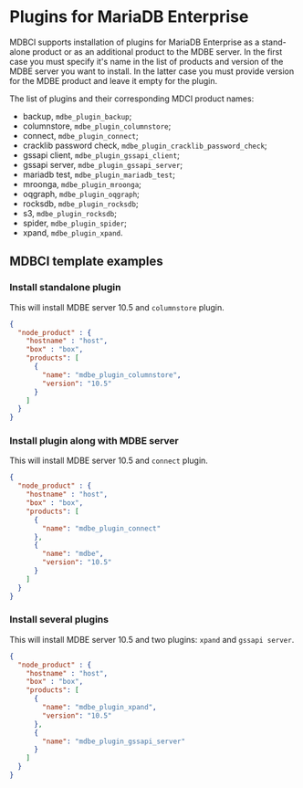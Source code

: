 # Plugins for MariaDB Enterprise

MDBCI supports installation of plugins for MariaDB Enterprise as a stand-alone product or as an additional product to
the MDBE server. In the first case you must specify it's name in the list of products and version of the MDBE server
you want to install. In the latter case you must provide version for the MDBE product and leave it empty for the plugin.

The list of plugins and their corresponding MDCI product names:

* backup, `mdbe_plugin_backup`;
* columnstore, `mdbe_plugin_columnstore`;
* connect, `mdbe_plugin_connect`;
* cracklib password check, `mdbe_plugin_cracklib_password_check`;
* gssapi client, `mdbe_plugin_gssapi_client`;
* gssapi server, `mdbe_plugin_gssapi_server`;
* mariadb test, `mdbe_plugin_mariadb_test`;
* mroonga, `mdbe_plugin_mroonga`;
* oqgraph, `mdbe_plugin_oqgraph`;
* rocksdb, `mdbe_plugin_rocksdb`;
* s3, `mdbe_plugin_rocksdb`;
* spider, `mdbe_plugin_spider`;
* xpand, `mdbe_plugin_xpand`.

## MDBCI template examples

### Install standalone plugin

This will install MDBE server 10.5 and `columnstore` plugin.

```json
{
  "node_product" : {
    "hostname" : "host",
    "box" : "box",
    "products": [
      {
        "name": "mdbe_plugin_columnstore",
        "version": "10.5"
      }
    ]
  }
}
```

### Install plugin along with MDBE server

This will install MDBE server 10.5 and `connect` plugin.

```json
{
  "node_product" : {
    "hostname" : "host",
    "box" : "box",
    "products": [
      {
        "name": "mdbe_plugin_connect"
      },
      {
        "name": "mdbe",
        "version": "10.5"
      }
    ]
  }
}
```

### Install several plugins

This will install MDBE server 10.5 and two plugins: `xpand` and `gssapi server`.

```json
{
  "node_product" : {
    "hostname" : "host",
    "box" : "box",
    "products": [
      {
        "name": "mdbe_plugin_xpand",
        "version": "10.5"
      },
      {
        "name": "mdbe_plugin_gssapi_server"
      }
    ]
  }
}
```
